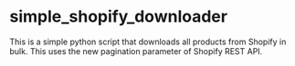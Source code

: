 # simple_shopify_downloader
This is a simple python script that downloads all products from Shopify in bulk. This uses the new pagination parameter of Shopify REST API.

